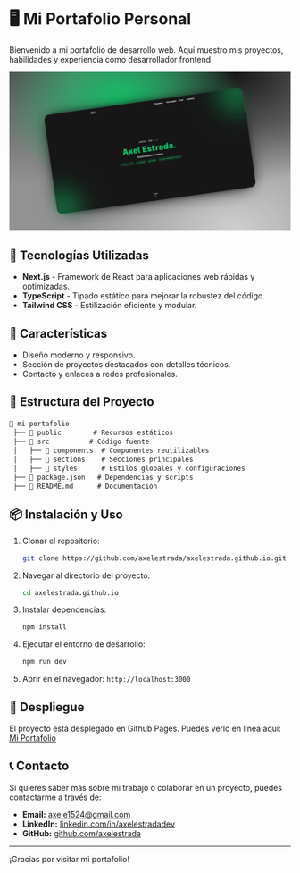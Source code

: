 # 🖥️ Mi Portafolio Personal

Bienvenido a mi portafolio de desarrollo web. Aquí muestro mis proyectos, habilidades y experiencia como desarrollador frontend.

![Axel Estrada - Portafolio](/public/images/axelestrada_preview.jpeg)

## 🚀 Tecnologías Utilizadas

- **Next.js** - Framework de React para aplicaciones web rápidas y optimizadas.
- **TypeScript** - Tipado estático para mejorar la robustez del código.
- **Tailwind CSS** - Estilización eficiente y modular.

## 📌 Características

- Diseño moderno y responsivo.
- Sección de proyectos destacados con detalles técnicos.
- Contacto y enlaces a redes profesionales.

## 📂 Estructura del Proyecto

```
📂 mi-portafolio
 ├── 📁 public        # Recursos estáticos
 ├── 📁 src          # Código fuente
 │   ├── 📁 components  # Componentes reutilizables
 │   ├── 📁 sections    # Secciones principales
 │   ├── 📁 styles      # Estilos globales y configuraciones
 ├── 📄 package.json   # Dependencias y scripts
 ├── 📄 README.md      # Documentación
```

## 📦 Instalación y Uso

1. Clonar el repositorio:
   ```sh
   git clone https://github.com/axelestrada/axelestrada.github.io.git
   ```
2. Navegar al directorio del proyecto:
   ```sh
   cd axelestrada.github.io
   ```
3. Instalar dependencias:
   ```sh
   npm install
   ```
4. Ejecutar el entorno de desarrollo:
   ```sh
   npm run dev
   ```
5. Abrir en el navegador: `http://localhost:3000`

## 🚀 Despliegue

El proyecto está desplegado en Github Pages. Puedes verlo en línea aquí: [Mi Portafolio](https://axelestrada.github.io)

## 📞 Contacto

Si quieres saber más sobre mi trabajo o colaborar en un proyecto, puedes contactarme a través de:

- **Email:** [axele1524@gmail.com](mailto\:axele1524@gmail.com)
- **LinkedIn:** [linkedin.com/in/axelestradadev](https://linkedin.com/in/axelestradadev)
- **GitHub:** [github.com/axelestrada](https://github.com/axelestrada)

---

¡Gracias por visitar mi portafolio!

